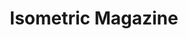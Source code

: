 ---
templateKey: product-post
title: Isometric Magazine
description: A photographic love letter to Detroit. Illuminating the creative forces behind one of the most resilient cities in the world.
reference: none
creator: Optimal Collective
action: https://www.blurb.com/b/10591799-isometric-magazine
price: 22
featuredimage: /img/asymetrics_market1.jpg
overprint: overprint
count: "2"
---